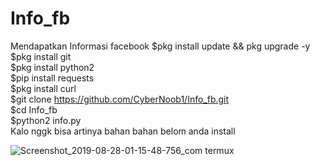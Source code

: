 # Info_fb
Mendapatkan Informasi facebook
$pkg install update && pkg upgrade -y <br>
$pkg install git <br>
$pkg install python2 <br>
$pip install requests <br>
$pkg install curl <br>
$git clone https://github.com/CyberNoob1/Info_fb.git <br>
$cd Info_fb <br>
$python2 info.py <br>
Kalo nggk bisa artinya bahan bahan belom anda install <br>


![Screenshot_2019-08-28-01-15-48-756_com termux](https://user-images.githubusercontent.com/44978328/63797023-68c78f00-c931-11e9-939f-f87280adffde.png)
